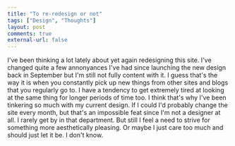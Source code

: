 ```yaml
---
title: "To re-redesign or not"
tags: ["Design", "Thoughts"]
layout: post
comments: true
external-url: false
---
```


I've been thinking a lot lately about yet again redesigning this site. I've changed quite a few annonyances I've had since launching the new design back in September but I'm still not fully content with it. I guess that's the way it is when you constantly pick up new things from other sites and blogs that you regularly go to. I have a tendency to get extremely tired at looking at the same thing for longer periods of time too. I think that's why I've been tinkering so much with my current design. If I could I'd probably change the site every month, but that's an impossible feat since I'm not a designer at all. I rarely get by in that department. But still I feel a need to strive for something more aesthetically pleasing. Or maybe I just care too much and should just let it be. I don't know.
